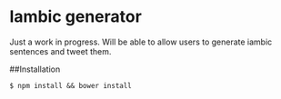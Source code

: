 # Iambic generator
Just a work in progress. Will be able to allow users to generate iambic sentences and tweet them. 

##Installation
```
$ npm install && bower install
```
